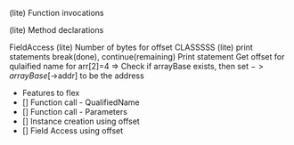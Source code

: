 <!-- For statements -->
(lite) Function invocations
<!-- Expressions -->
(lite) Method declarations
<!-- Quadruples -->
FieldAccess
(lite) Number of bytes for offset
CLASSSSS
(lite) print statements
break(done), continue(remaining)
Print statement
Get offset for qulaified name
for arr[2]=4 => Check if arrayBase exists, then set $->arrayBase[$->addr] to be the address

- Features to flex
- [] Function call - QualifiedName
- [] Function call - Parameters
- [] Instance creation using offset
- [] Field Access using offset